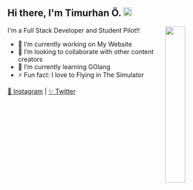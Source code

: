 <h2>Hi there, I'm Timurhan Ö. <img src="https://media.giphy.com/media/Q7LHmoFwVP6Yc1swZs/giphy.gif" height="20px"></h2>

<img width="30%" align="right" src="https://github-readme-stats.vercel.app/api?username=tmrhnoztrkk&title_color=fff&icon_color=79ff97&text_color=9f9f9f&bg_color=151515&show_icons=true&hide_border=true&hide=issues&hide_title=true&border_radius=6&hide_rank=true">

I'm a Full Stack Developer and Student Pilot!!

- 🔭 I’m currently working on My Website
- 👯 I’m looking to collaborate with other content creators
- 🎈 I’m currently learning GOlang
- ⚡ Fun fact: I love to Flying in The Simulator

[🏡 Instagram](https://www.instagram.com/tmrhnoztrkk) | [✨ Twitter](https://twitter.com/bnetimu)

